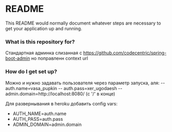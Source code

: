 # README #

This README would normally document whatever steps are necessary to get your application up and running.

### What is this repository for? ###

Стандартная админка слизанная с https://github.com/codecentric/spring-boot-admin
но поправленн context url

### How do I get set up? ###

Можно и нужно задавать пользователя через параметр запуска, аля: --auth.name=vasa_pupkin -- auth.pass=xer_ugodaesh --admin.domain=http://localhost:8080/ (с '/' в конце)

Для развернывания в heroku добавить config vars:
* AUTH_NAME=auth.name
* AUTH_PASS=auth.pass
* ADMIN_DOMAIN=admin.domain
